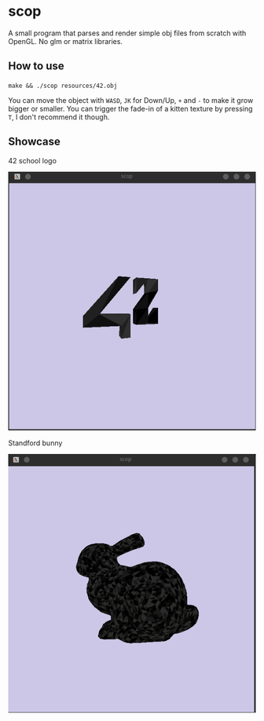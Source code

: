 # scop

A small program that parses and render simple obj files from scratch with OpenGL.
No glm or matrix libraries.

## How to use

`make && ./scop resources/42.obj`

You can move the object with `WASD`, `JK` for Down/Up, `+` and `-` to make it grow bigger or smaller.
You can trigger the fade-in of a kitten texture by pressing `T`, I don't recommend it though.

## Showcase

42 school logo

![](https://github.com/yorncl/scop/blob/main/meta/42.gif)

Standford bunny

![](https://github.com/yorncl/scop/blob/main/meta/bunny.gif)

